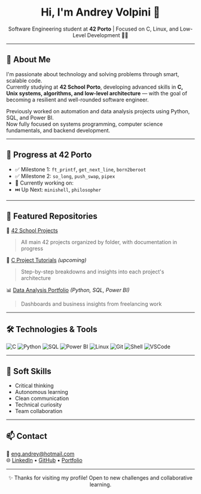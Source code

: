 <h1 align="center">Hi, I'm Andrey Volpini 👋</h1>

<p align="center">
  Software Engineering student at <strong>42 Porto</strong> | Focused on C, Linux, and Low-Level Development 🧠🐧
</p>

---

## 🚀 About Me
I'm passionate about technology and solving problems through smart, scalable code.  
Currently studying at <strong>42 School Porto</strong>, developing advanced skills in <strong>C, Unix systems, algorithms, and low-level architecture</strong> — with the goal of becoming a resilient and well-rounded software engineer.

Previously worked on automation and data analysis projects using Python, SQL, and Power BI.  
Now fully focused on systems programming, computer science fundamentals, and backend development.

---

## 🎯 Progress at 42 Porto
- ✅ Milestone 1: `ft_printf`, `get_next_line`, `born2beroot`
- ✅ Milestone 2: `so_long`, `push_swap`, `pipex`
- 🔄 Currently working on: 
- ⏭️ Up Next: `minishell`, `philosopher`

---

## 📌 Featured Repositories
🌟 [42 School Projects](https://github.com/andreyvolpini/42-school-projects)  
> All main 42 projects organized by folder, with documentation in progress

📘 [C Project Tutorials](https://github.com/andreyvolpini/42-school-tutorials) *(upcoming)*  
> Step-by-step breakdowns and insights into each project's architecture

📊 [Data Analysis Portfolio](https://is.gd/J8Qk7U) *(Python, SQL, Power BI)*  
> Dashboards and business insights from freelancing work

---

## 🛠️ Technologies & Tools

![C](https://img.shields.io/badge/C-00599C?style=flat-square&logo=c)
![Python](https://img.shields.io/badge/Python-3776AB?style=flat-square&logo=python)
![SQL](https://img.shields.io/badge/SQL-336791?style=flat-square&logo=postgresql)
![Power BI](https://img.shields.io/badge/PowerBI-F2C811?style=flat-square&logo=powerbi)
![Linux](https://img.shields.io/badge/Linux-FCC624?style=flat-square&logo=linux)
![Git](https://img.shields.io/badge/Git-F05032?style=flat-square&logo=git)
![Shell](https://img.shields.io/badge/Bash-4EAA25?style=flat-square&logo=gnu-bash)
![VSCode](https://img.shields.io/badge/VS%20Code-007ACC?style=flat-square&logo=visual-studio-code)

---

## 🧠 Soft Skills
- Critical thinking  
- Autonomous learning  
- Clean communication  
- Technical curiosity  
- Team collaboration

---

## 📫 Contact
📧 eng.andrey@hotmail.com  
🌐 [LinkedIn](https://www.linkedin.com/in/andrey-volpini/) • [GitHub](https://github.com/andreyvolpini) • [Portfolio](https://is.gd/J8Qk7U)

---

<p align="center">✨ Thanks for visiting my profile! Open to new challenges and collaborative learning.</p>
